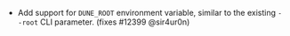 - Add support for `DUNE_ROOT` environment variable, similar to the existing
  `--root` CLI parameter. (fixes #12399 @sir4ur0n)
